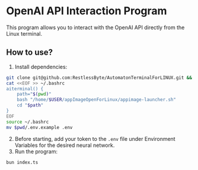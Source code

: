 # OpenAI API Interaction Program

This program allows you to interact with the OpenAI API directly from the Linux terminal.

## How to use?
1. Install dependencies: 
```bash
git clone git@github.com:RestlessByte/AutomatonTerminalForLINUX.git && bun install
cat <<EOF >> ~/.bashrc
aiterminal() {
    path="$(pwd)"
    bash "/home/$USER/appImageOpenForLinux/appimage-launcher.sh"
    cd "$path"
}
EOF
source ~/.bashrc
mv $pwd/.env.example .env
```
2. Before starting, add your token to the `.env` file under Environment Variables for the desired neural network.
3. Run the program: 
```bash
bun index.ts
```

